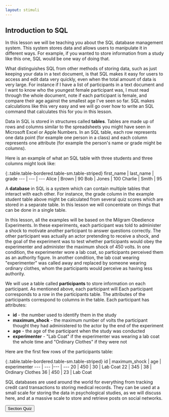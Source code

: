 ```yaml
---
layout: stimuli
---
```


## Introduction to SQL

In this lesson we will be teaching you about the SQL database management system. This system stores data and allows users to manipulate it in different ways. For example, if you wanted to store information from a study like this one, SQL would be one way of doing that.

What distinguishes SQL from other methods of storing data, such as just keeping your data in a text document, is that SQL makes it easy for users to access and edit data very quickly, even when the total amount of data is very large. For instance if I have a list of participants in a text document and I want to know who the youngest female participant was, I must read through the whole document, note if each participant is female, and compare their age against the smallest age I've seen so far. SQL makes calculations like this very easy and we will go over how to write an SQL command that calculates this for you in this lesson.

Data in SQL is stored in structures called **tables**. Tables are made up of rows and columns similar to the spreadsheets you might have seen in Microsoft Excel or Apple Numbers. In an SQL table, each row represents one data point (for example one person in a class) and each column represents one attribute (for example the person's name or grade might be columns).

Here is an example of what an SQL table with three students and three columns might look like:

{:.table.table-bordered.table-sm.table-striped}
first_name | last_name | grade
--- | --- | ---
Alice | Brown | 90
Bob | Jones | 100
Charlie | Smith | 95

A **database** in SQL is a system which can contain multiple tables that interact with each other. For instance, the grade column in the example student table above might be calculated from several quiz scores which are stored in a separate table. In this lesson we will concentrate on things that can be done in a single table.

In this lesson, all the examples will be based on the Milgram Obedience Experiments. In these experiments, each participant was told to administer a shock to motivate another participant to answer questions correctly. The other participant was actually an actor pretending to receive a shock, and the goal of the experiment was to test whether participants would obey the experimenter and administer the maximum shock of 450 volts. In one condition, the experimenter wore a lab coat, so participants perceived them as an authority figure. In another condition, the lab coat wearing "experimenter" was called away and replaced by someone wearing ordinary clothes, whom the participants would perceive as having less authority.

We will use a table called **participants** to store information on each participant. As mentioned above, each participant will 
Each participant corresponds to a row in the participants table. The attributes of the participants correspond to columns in the table. Each participant has attributes:

- **id** - the number used to identify them in the study
- **maximum_shock** - the maximum number of volts the participant thought they had administered to the actor by the end of the experiment
- **age** - the age of the participant when the study was conducted
- **experimenter** - "Lab Coat" if the experimenter was wearing a lab coat the whole time and "Ordinary Clothes" if they were not

Here are the first few rows of the participants table:

{:.table.table-bordered.table-sm.table-striped}
id | maximum_shock | age | experimenter
--- | --- |--- | ---
20 | 450 | 30 | Lab Coat
22 | 345 | 38 | Ordinary Clothes
36 | 450 | 23 | Lab Coat

SQL databases are used around the world for everything from tracking credit card transactions to storing medical records. They can be used at a small scale for storing the data in psychological studies, as we will discuss here, and at a massive scale to store and retrieve posts on social networks.

<div class="container">
	<a href="/sql-pref-stimuli/quiz-1.html">
		<button class="btn btn-success">Section Quiz</button>
	</a>
</div>
